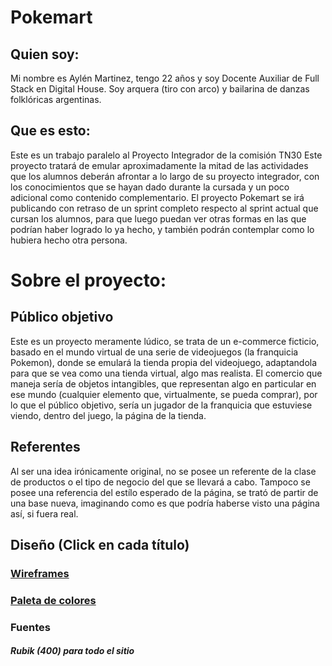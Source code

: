 # Pokemart

## Quien soy:
Mi nombre es Aylén Martinez, tengo 22 años y soy Docente Auxiliar de Full Stack en Digital House. Soy arquera (tiro con arco) y bailarina de danzas folklóricas argentinas. 

## Que es esto:
Este es un trabajo paralelo al Proyecto Integrador de la comisión TN30
Este proyecto tratará de emular aproximadamente la mitad de las actividades que los alumnos deberán afrontar a lo largo de su proyecto integrador, con los conocimientos que se hayan dado durante la cursada y un poco adicional como contenido complementario.
El proyecto Pokemart se irá publicando con retraso de un sprint completo respecto al sprint actual que cursan los alumnos, para que luego puedan ver otras formas en las que podrían haber logrado lo ya hecho, y también podrán contemplar como lo hubiera hecho otra persona.

# Sobre el proyecto:
## Público objetivo
Este es un proyecto meramente lúdico, se trata de un e-commerce ficticio, basado en el mundo virtual de una serie de videojuegos (la franquicia Pokemon), donde se emulará la tienda propia del videojuego, adaptandola para que se vea como una tienda virtual, algo mas realista.
El comercio que maneja sería de objetos intangibles, que representan algo en particular en ese mundo (cualquier elemento que, virtualmente, se pueda comprar), por lo que el público objetivo, sería un jugador de la franquicia que estuviese viendo, dentro del juego, la página de la tienda.

## Referentes
Al ser una idea irónicamente original, no se posee un referente de la clase de productos o el tipo de negocio del que se llevará a cabo.
Tampoco se posee una referencia del estílo esperado de la página, se trató de partir de una base nueva, imaginando como es que podría haberse visto una página así, si fuera real.

## Diseño (Click en cada título)
### [Wireframes](./design/wireframes/)
### [Paleta de colores](./design/Paleta.png)
### Fuentes
##### Rubik (400) para todo el sitio